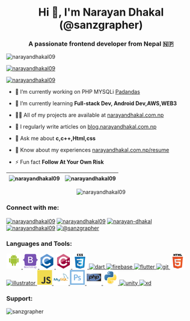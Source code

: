 
<h1 align="center">Hi 👋, I'm Narayan Dhakal (@sanzgrapher)
</h1>
<h3 align="center">A passionate frontend developer from Nepal 🇳🇵</h3>
<!-- 
![GitHub metrics](https://metrics.lecoq.io/narayandhakal09) -->



<p align="left"> <img src="https://komarev.com/ghpvc/?username=narayandhakal09&label=Profile%20views&color=0e75b6&style=flat" alt="narayandhakal09" /> </p>


  

<p align="left"> <a href="https://github.com/ryo-ma/github-profile-trophy"><img src="https://github-profile-trophy.vercel.app/?username=narayandhakal09" alt="narayandhakal09" /></a> </p>

<p align="left"> <a href="https://twitter.com/narayandhakal09" target="blank"><img src="https://img.shields.io/twitter/follow/narayandhakal09?logo=twitter&style=for-the-badge" alt="narayandhakal09" /></a> </p>

- 🔭 I’m currently working on PHP MYSQLi [Padandas](Padandas.com)

- 🌱 I’m currently learning **Full-stack Dev, Android Dev,AWS,WEB3**

- 👨‍💻 All of my projects are available at [narayandhakal.com.np](narayandhakal.com.np)

- 📝 I regularly write articles on [blog.narayandhakal.com.np](blog.narayandhakal.com.np)

- 💬 Ask me about **c,c++,Html,css**

- 📄 Know about my experiences [narayandhakal.com.np/resume](narayandhakal.com.np/resume)

- ⚡ Fun fact **Follow At Your Own Risk**





  



|<img align="center" src="https://github-readme-streak-stats.herokuapp.com/?user=narayandhakal09&" alt="narayandhakal09" />| <img align="center" src="https://github-readme-stats.vercel.app/api?username=narayandhakal09&show_icons=true&locale=en" alt="narayandhakal09" /> |
| ------------- | ------------- |
 <p align="center"> <img align="center" src="https://github-readme-stats.vercel.app/api/top-langs?username=narayandhakal09&show_icons=true&locale=en&layout=compact" alt="narayandhakal09" />

</p>



<h3 align="left">Connect with me:</h3>
<p align="left">
<a href="https://codepen.io/narayandhakal09" target="blank"><img align="center" src="https://raw.githubusercontent.com/rahuldkjain/github-profile-readme-generator/master/src/images/icons/Social/codepen.svg" alt="narayandhakal09" height="30" width="40" /></a>
<a href="https://twitter.com/narayandhakal09" target="blank"><img align="center" src="https://raw.githubusercontent.com/rahuldkjain/github-profile-readme-generator/master/src/images/icons/Social/twitter.svg" alt="narayandhakal09" height="30" width="40" /></a>
<a href="https://linkedin.com/in/narayan-dhakal" target="blank"><img align="center" src="https://raw.githubusercontent.com/rahuldkjain/github-profile-readme-generator/master/src/images/icons/Social/linked-in-alt.svg" alt="narayan-dhakal" height="30" width="40" /></a>
<a href="https://fb.com/narayandhakal09" target="blank"><img align="center" src="https://raw.githubusercontent.com/rahuldkjain/github-profile-readme-generator/master/src/images/icons/Social/facebook.svg" alt="narayandhakal09" height="30" width="40" /></a>
<a href="https://medium.com/@sanzgrapher" target="blank"><img align="center" src="https://raw.githubusercontent.com/rahuldkjain/github-profile-readme-generator/master/src/images/icons/Social/medium.svg" alt="@sanzgrapher" height="30" width="40" /></a>
</p>

<h3 align="left">Languages and Tools:</h3>
<p align="left"> <a href="https://developer.android.com" target="_blank" rel="noreferrer"> <img src="https://raw.githubusercontent.com/devicons/devicon/master/icons/android/android-original-wordmark.svg" alt="android" width="40" height="40"/> </a> <a href="https://getbootstrap.com" target="_blank" rel="noreferrer"> <img src="https://raw.githubusercontent.com/devicons/devicon/master/icons/bootstrap/bootstrap-plain-wordmark.svg" alt="bootstrap" width="40" height="40"/> </a> <a href="https://www.cprogramming.com/" target="_blank" rel="noreferrer"> <img src="https://raw.githubusercontent.com/devicons/devicon/master/icons/c/c-original.svg" alt="c" width="40" height="40"/> </a> <a href="https://www.w3schools.com/cpp/" target="_blank" rel="noreferrer"> <img src="https://raw.githubusercontent.com/devicons/devicon/master/icons/cplusplus/cplusplus-original.svg" alt="cplusplus" width="40" height="40"/> </a> <a href="https://www.w3schools.com/css/" target="_blank" rel="noreferrer"> <img src="https://raw.githubusercontent.com/devicons/devicon/master/icons/css3/css3-original-wordmark.svg" alt="css3" width="40" height="40"/> </a> <a href="https://dart.dev" target="_blank" rel="noreferrer"> <img src="https://www.vectorlogo.zone/logos/dartlang/dartlang-icon.svg" alt="dart" width="40" height="40"/> </a> <a href="https://firebase.google.com/" target="_blank" rel="noreferrer"> <img src="https://www.vectorlogo.zone/logos/firebase/firebase-icon.svg" alt="firebase" width="40" height="40"/> </a> <a href="https://flutter.dev" target="_blank" rel="noreferrer"> <img src="https://www.vectorlogo.zone/logos/flutterio/flutterio-icon.svg" alt="flutter" width="40" height="40"/> </a> <a href="https://git-scm.com/" target="_blank" rel="noreferrer"> <img src="https://www.vectorlogo.zone/logos/git-scm/git-scm-icon.svg" alt="git" width="40" height="40"/> </a> <a href="https://www.w3.org/html/" target="_blank" rel="noreferrer"> <img src="https://raw.githubusercontent.com/devicons/devicon/master/icons/html5/html5-original-wordmark.svg" alt="html5" width="40" height="40"/> </a> <a href="https://www.adobe.com/in/products/illustrator.html" target="_blank" rel="noreferrer"> <img src="https://www.vectorlogo.zone/logos/adobe_illustrator/adobe_illustrator-icon.svg" alt="illustrator" width="40" height="40"/> </a> <a href="https://developer.mozilla.org/en-US/docs/Web/JavaScript" target="_blank" rel="noreferrer"> <img src="https://raw.githubusercontent.com/devicons/devicon/master/icons/javascript/javascript-original.svg" alt="javascript" width="40" height="40"/> </a> <a href="https://www.mysql.com/" target="_blank" rel="noreferrer"> <img src="https://raw.githubusercontent.com/devicons/devicon/master/icons/mysql/mysql-original-wordmark.svg" alt="mysql" width="40" height="40"/> </a> <a href="https://www.photoshop.com/en" target="_blank" rel="noreferrer"> <img src="https://raw.githubusercontent.com/devicons/devicon/master/icons/photoshop/photoshop-line.svg" alt="photoshop" width="40" height="40"/> </a> <a href="https://www.php.net" target="_blank" rel="noreferrer"> <img src="https://raw.githubusercontent.com/devicons/devicon/master/icons/php/php-original.svg" alt="php" width="40" height="40"/> </a> <a href="https://www.python.org" target="_blank" rel="noreferrer"> <img src="https://raw.githubusercontent.com/devicons/devicon/master/icons/python/python-original.svg" alt="python" width="40" height="40"/> </a> <a href="https://unity.com/" target="_blank" rel="noreferrer"> <img src="https://www.vectorlogo.zone/logos/unity3d/unity3d-icon.svg" alt="unity" width="40" height="40"/> </a> <a href="https://www.adobe.com/products/xd.html" target="_blank" rel="noreferrer"> <img src="https://cdn.worldvectorlogo.com/logos/adobe-xd.svg" alt="xd" width="40" height="40"/> </a> </p>

<h3 align="left">Support:</h3>
<p><a href="https://www.buymeacoffee.com/sanzgrapher"> <img align="left" src="https://cdn.buymeacoffee.com/buttons/v2/default-yellow.png" height="50" width="210" alt="sanzgrapher" /></a></p><br><br>




